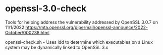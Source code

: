 # openssl-3.0-check
Tools for helping address the vulnerability addressed by OpenSSL 3.0.7 on 11/1/2022 https://mta.openssl.org/pipermail/openssl-announce/2022-October/000238.html

openssl-check.sh - Uses ldd to determine which executables on a Linux system may be dynamically linked to OpenSSL 3.x
